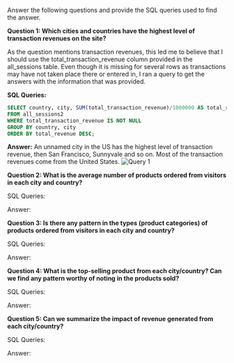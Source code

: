 Answer the following questions and provide the SQL queries used to find the answer.

    
**Question 1: Which cities and countries have the highest level of transaction revenues on the site?**

As the question mentions transaction revenues, this led me to believe that I should use the total_transaction_revenue column provided in the all_sessions table. Even though it is missing for several rows as transactions may have not taken place there or entered in, I ran a query to get the answers with the information that was provided. 

**SQL Queries:** 
 
```sql
SELECT country, city, SUM(total_transaction_revenue)/1000000 AS total_revenue
FROM all_sessions2
WHERE total_transaction_revenue IS NOT NULL
GROUP BY country, city
ORDER BY total_revenue DESC;
```

**Answer:**  An unnamed city in the US has the highest level of transaction revenue, then San Francisco, Sunnyvale and so on. Most of the transaction revenues come from the United States. 
![Query 1 ](https://github.com/mahikajain20/LHL_SQL_PROJECT/assets/131741978/8e4fe3f5-986a-4953-8358-5acfc36055fe)



**Question 2: What is the average number of products ordered from visitors in each city and country?**


SQL Queries:



Answer:





**Question 3: Is there any pattern in the types (product categories) of products ordered from visitors in each city and country?**


SQL Queries:



Answer:





**Question 4: What is the top-selling product from each city/country? Can we find any pattern worthy of noting in the products sold?**


SQL Queries:



Answer:





**Question 5: Can we summarize the impact of revenue generated from each city/country?**

SQL Queries:



Answer:







